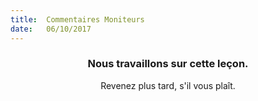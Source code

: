 ```yaml
---
title:  Commentaires Moniteurs
date:   06/10/2017
---
```


### <center>Nous travaillons sur cette leçon.</center>
<center>Revenez plus tard, s'il vous plaît.</center>